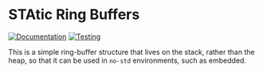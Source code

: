 # STAtic Ring Buffers

[![Documentation](https://docs.rs/starb/badge.svg)](https://docs.rs/starb)
[![Testing](https://api.travis-ci.org/repos/bjc/starb.svg?branch=master)](https://travis-ci.org/bjc/starb)

This is a simple ring-buffer structure that lives on the stack, rather
than the heap, so that it can be used in `no-std` environments, such
as embedded.
